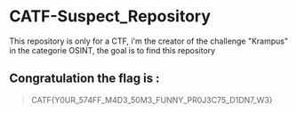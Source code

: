 # CATF-Suspect_Repository
This repository is only for a CTF, i'm the creator of the challenge "Krampus" in the categorie OSINT, the goal is to find this repository

## Congratulation the flag is : 
> CATF{Y0UR_574FF_M4D3_50M3_FUNNY_PR0J3C75_D1DN7_W3}
